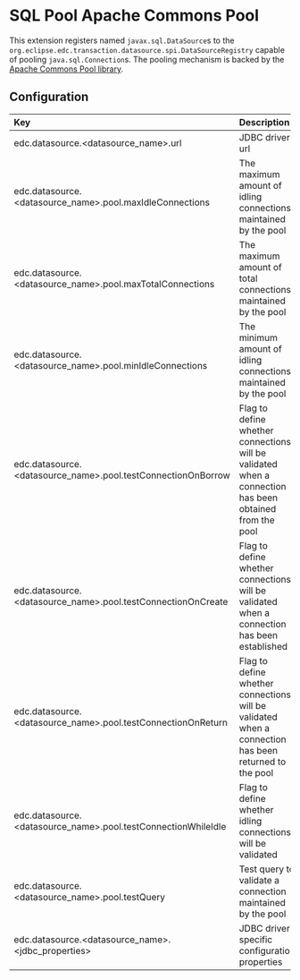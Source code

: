 # SQL Pool Apache Commons Pool

This extension registers named `javax.sql.DataSource`s to
the `org.eclipse.edc.transaction.datasource.spi.DataSourceRegistry`
capable of pooling `java.sql.Connection`s. The pooling mechanism is backed by
the [Apache Commons Pool library](https://commons.apache.org/proper/commons-pool/).

## Configuration

| Key | Description | Mandatory | 
|:---|:---|---|
| edc.datasource.<datasource_name>.url | JDBC driver url | X |
| edc.datasource.<datasource_name>.pool.maxIdleConnections | The maximum amount of idling connections maintained by the pool | | 
| edc.datasource.<datasource_name>.pool.maxTotalConnections | The maximum amount of total connections maintained by the pool | |
| edc.datasource.<datasource_name>.pool.minIdleConnections | The minimum amount of idling connections maintained by the pool | |
| edc.datasource.<datasource_name>.pool.testConnectionOnBorrow | Flag to define whether connections will be validated when a connection has been obtained from the pool | |
| edc.datasource.<datasource_name>.pool.testConnectionOnCreate | Flag to define whether connections will be validated when a connection has been established | |
| edc.datasource.<datasource_name>.pool.testConnectionOnReturn | Flag to define whether connections will be validated when a connection has been returned to the pool | |
| edc.datasource.<datasource_name>.pool.testConnectionWhileIdle | Flag to define whether idling connections will be validated | |
| edc.datasource.<datasource_name>.pool.testQuery | Test query to validate a connection maintained by the pool | |
| edc.datasource.<datasource_name>.<jdbc_properties> | JDBC driver specific configuration properties | |
